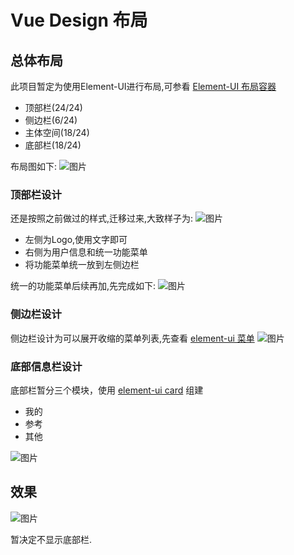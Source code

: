 # Vue Design 布局

## 总体布局 ##
此项目暂定为使用Element-UI进行布局,可参看 [Element-UI 布局容器](http://element-cn.eleme.io/#/zh-CN/component/container)

- 顶部栏(24/24)
- 侧边栏(6/24)
- 主体空间(18/24)
- 底部栏(18/24)

布局图如下:
![图片](https://dev.tencent.com/api/project/4121910/files/4674418/imagePreview)

### 顶部栏设计 ###
还是按照之前做过的样式,迁移过来,大致样子为:
![图片](https://dev.tencent.com/api/project/4121910/files/4680505/imagePreview)

- 左侧为Logo,使用文字即可
- 右侧为用户信息和统一功能菜单
- 将功能菜单统一放到左侧边栏

统一的功能菜单后续再加,先完成如下:
![图片](https://dev.tencent.com/api/project/4121910/files/4686715/imagePreview)

### 侧边栏设计 ###
侧边栏设计为可以展开收缩的菜单列表,先查看 [element-ui 菜单](http://element-cn.eleme.io/#/zh-CN/component/menu)
![图片](https://dev.tencent.com/api/project/4121910/files/4687120/imagePreview)

### 底部信息栏设计 ###
底部栏暂分三个模块，使用 [element-ui card](http://element-cn.eleme.io/#/zh-CN/component/card) 组建

- 我的
- 参考
- 其他

![图片](https://dev.tencent.com/api/project/4121910/files/4688522/imagePreview)

## 效果 ##
![图片](https://dev.tencent.com/api/project/4121910/files/4689094/imagePreview)

暂决定不显示底部栏.
